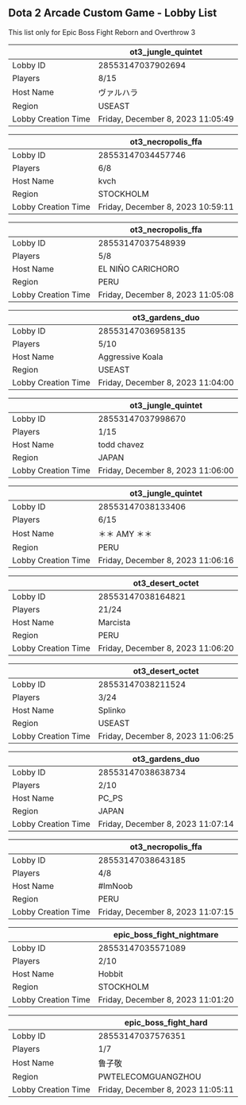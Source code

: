 ## Dota 2 Arcade Custom Game - Lobby List

This list only for Epic Boss Fight Reborn and Overthrow 3

|  | ot3_jungle_quintet |
| ------ | ------ |
| Lobby ID | 28553147037902694 |
| Players | 8/15 |
| Host Name | ヴァルハラ |
| Region | USEAST |
| Lobby Creation Time | Friday, December 8, 2023 11:05:49 |


|  | ot3_necropolis_ffa |
| ------ | ------ |
| Lobby ID | 28553147034457746 |
| Players | 6/8 |
| Host Name | kvch |
| Region | STOCKHOLM |
| Lobby Creation Time | Friday, December 8, 2023 10:59:11 |


|  | ot3_necropolis_ffa |
| ------ | ------ |
| Lobby ID | 28553147037548939 |
| Players | 5/8 |
| Host Name | EL NIÑO CARICHORO |
| Region | PERU |
| Lobby Creation Time | Friday, December 8, 2023 11:05:08 |


|  | ot3_gardens_duo |
| ------ | ------ |
| Lobby ID | 28553147036958135 |
| Players | 5/10 |
| Host Name | Aggressive Koala |
| Region | USEAST |
| Lobby Creation Time | Friday, December 8, 2023 11:04:00 |


|  | ot3_jungle_quintet |
| ------ | ------ |
| Lobby ID | 28553147037998670 |
| Players | 1/15 |
| Host Name | todd chavez |
| Region | JAPAN |
| Lobby Creation Time | Friday, December 8, 2023 11:06:00 |


|  | ot3_jungle_quintet |
| ------ | ------ |
| Lobby ID | 28553147038133406 |
| Players | 6/15 |
| Host Name | ＊＊ AMY ＊＊ |
| Region | PERU |
| Lobby Creation Time | Friday, December 8, 2023 11:06:16 |


|  | ot3_desert_octet |
| ------ | ------ |
| Lobby ID | 28553147038164821 |
| Players | 21/24 |
| Host Name | Marcista |
| Region | PERU |
| Lobby Creation Time | Friday, December 8, 2023 11:06:20 |


|  | ot3_desert_octet |
| ------ | ------ |
| Lobby ID | 28553147038211524 |
| Players | 3/24 |
| Host Name | Splinko |
| Region | USEAST |
| Lobby Creation Time | Friday, December 8, 2023 11:06:25 |


|  | ot3_gardens_duo |
| ------ | ------ |
| Lobby ID | 28553147038638734 |
| Players | 2/10 |
| Host Name | PC_PS |
| Region | JAPAN |
| Lobby Creation Time | Friday, December 8, 2023 11:07:14 |


|  | ot3_necropolis_ffa |
| ------ | ------ |
| Lobby ID | 28553147038643185 |
| Players | 4/8 |
| Host Name | #ImNoob |
| Region | PERU |
| Lobby Creation Time | Friday, December 8, 2023 11:07:15 |


|  | epic_boss_fight_nightmare |
| ------ | ------ |
| Lobby ID | 28553147035571089 |
| Players | 2/10 |
| Host Name | Hobbit |
| Region | STOCKHOLM |
| Lobby Creation Time | Friday, December 8, 2023 11:01:20 |


|  | epic_boss_fight_hard |
| ------ | ------ |
| Lobby ID | 28553147037576351 |
| Players | 1/7 |
| Host Name | 鲁子敬 |
| Region | PWTELECOMGUANGZHOU |
| Lobby Creation Time | Friday, December 8, 2023 11:05:11 |


